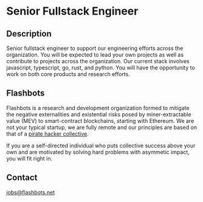 # Senior Fullstack Engineer

## Description

Senior fullstack engineer to support our engineering efforts across the organization. You will be expected to lead your own projects as well as contribute to projects across the organization. Our current stack involves javascript, typescript, go, rust, and python. You will have the opportunity to work on both core products and research efforts.

## Flashbots

Flashbots is a research and development organization formed to mitigate the negative externalities and existential risks posed by miner-extractable value (MEV) to smart-contract blockchains, starting with Ethereum. We are not your typical startup, we are fully remote and our principles are based on that of a [pirate hacker collective](https://www.youtube.com/watch?v=T0fAznO1wA8).

If you are a self-directed individual who puts collective success above your own and are motivated by solving hard problems with asymmetic impact, you will fit right in.

## Contact

jobs@flashbots.net
